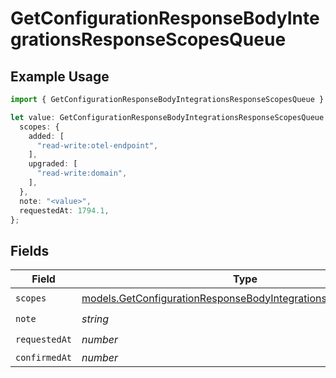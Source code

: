 # GetConfigurationResponseBodyIntegrationsResponseScopesQueue

## Example Usage

```typescript
import { GetConfigurationResponseBodyIntegrationsResponseScopesQueue } from "@simplesagar/vercel/models/getconfigurationop.js";

let value: GetConfigurationResponseBodyIntegrationsResponseScopesQueue = {
  scopes: {
    added: [
      "read-write:otel-endpoint",
    ],
    upgraded: [
      "read-write:domain",
    ],
  },
  note: "<value>",
  requestedAt: 1794.1,
};
```

## Fields

| Field                                                                                                                                | Type                                                                                                                                 | Required                                                                                                                             | Description                                                                                                                          |
| ------------------------------------------------------------------------------------------------------------------------------------ | ------------------------------------------------------------------------------------------------------------------------------------ | ------------------------------------------------------------------------------------------------------------------------------------ | ------------------------------------------------------------------------------------------------------------------------------------ |
| `scopes`                                                                                                                             | [models.GetConfigurationResponseBodyIntegrationsResponseScopes](../models/getconfigurationresponsebodyintegrationsresponsescopes.md) | :heavy_check_mark:                                                                                                                   | N/A                                                                                                                                  |
| `note`                                                                                                                               | *string*                                                                                                                             | :heavy_check_mark:                                                                                                                   | N/A                                                                                                                                  |
| `requestedAt`                                                                                                                        | *number*                                                                                                                             | :heavy_check_mark:                                                                                                                   | N/A                                                                                                                                  |
| `confirmedAt`                                                                                                                        | *number*                                                                                                                             | :heavy_minus_sign:                                                                                                                   | N/A                                                                                                                                  |
